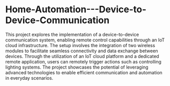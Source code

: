 # Home-Automation---Device-to-Device-Communication
This project explores the implementation of a device-to-device communication system, enabling remote control capabilities through an IoT cloud infrastructure. The setup involves the integration of two wireless modules to facilitate seamless connectivity and data exchange between devices. Through the utilization of an IoT cloud platform and a dedicated remote application, users can remotely trigger actions such as controlling lighting systems. The project showcases the potential of leveraging advanced technologies to enable efficient communication and automation in everyday scenarios.

